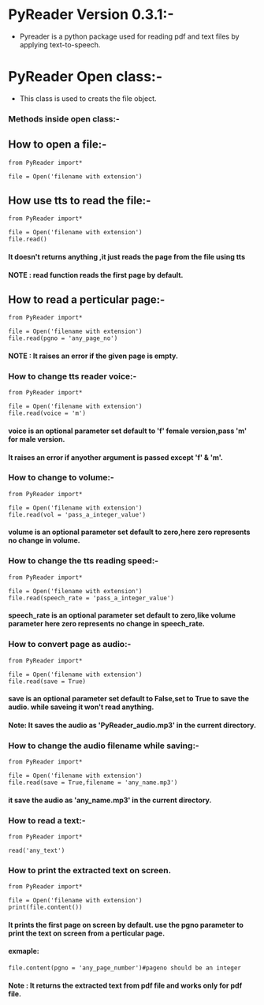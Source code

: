 # PyReader Version 0.3.1:-
* Pyreader is a python package used for reading pdf and text files by applying text-to-speech.

# PyReader Open class:-
* This class is used to creats the file object.
### Methods inside open class:-

## How to open a file:-
    
    from PyReader import*
    
    file = Open('filename with extension')

## How use tts to read the file:-

    from PyReader import*

    file = Open('filename with extension')
    file.read()

#### It doesn't returns anything ,it just reads the page from the file using tts
#### NOTE : read function reads the first page by default.

## How to read a perticular page:-

    from PyReader import*
    
    file = Open('filename with extension')
    file.read(pgno = 'any_page_no')

#### NOTE : It raises an error if the given page is empty.

### How to change tts reader voice:-
    
    from PyReader import*

    file = Open('filename with extension')
    file.read(voice = 'm')

#### voice is an optional parameter set default to 'f' female version,pass 'm' for male version.
#### It raises an error if anyother argument is passed except 'f' & 'm'.

### How to change to volume:-

    from PyReader import*
    
    file = Open('filename with extension')
    file.read(vol = 'pass_a_integer_value')

#### volume is an optional parameter set default to zero,here zero represents no change in volume.

### How to change the tts reading speed:-

    from PyReader import*

    file = Open('filename with extension')
    file.read(speech_rate = 'pass_a_integer_value')

#### speech_rate is an optional parameter set default to zero,like volume parameter here zero represents no change in speech_rate.

### How to convert page as audio:-

    from PyReader import*

    file = Open('filename with extension')
    file.read(save = True)

#### save is an optional parameter set default to False,set to True to save the audio. while saveing it won't read anything.
#### Note: It saves the audio as 'PyReader_audio.mp3' in the current directory.

### How to change the audio filename while saving:-

    from PyReader import*

    file = Open('filename with extension')
    file.read(save = True,filename = 'any_name.mp3')

#### it save the audio as 'any_name.mp3' in the current directory.

### How to read a text:-

    from PyReader import*
    
    read('any_text')

### How to print the extracted text on screen.

    from PyReader import*

    file = Open('filename with extension')
    print(file.content())

#### It prints the first page on screen by default. use the pgno parameter to print the text on screen from a perticular page.
#### exmaple:
    
    file.content(pgno = 'any_page_number')#pageno should be an integer


#### Note : It returns the extracted text from pdf file and works only for pdf file.
